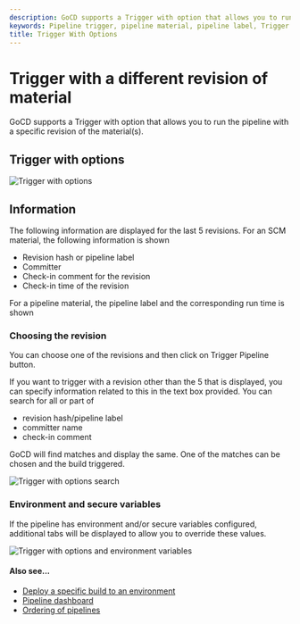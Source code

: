```yaml
---
description: GoCD supports a Trigger with option that allows you to run the pipeline with a specific revision of the material(s).
keywords: Pipeline trigger, pipeline material, pipeline label, Trigger with options
title: Trigger With Options
---
```


# Trigger with a different revision of material

GoCD supports a Trigger with option that allows you to run the pipeline with a specific revision of the material(s).

## Trigger with options

![Trigger with options](../images/trigger_with_options.png)

## Information

The following information are displayed for the last 5 revisions. For an SCM material, the following information is shown

- Revision hash or pipeline label
- Committer
- Check-in comment for the revision
- Check-in time of the revision

For a pipeline material, the pipeline label and the corresponding run time is shown

### Choosing the revision

You can choose one of the revisions and then click on Trigger Pipeline button.

If you want to trigger with a revision other than the 5 that is displayed, you can specify information related to this in the text box provided. You can search for all or part of

- revision hash/pipeline label
- committer name
- check-in comment

GoCD will find matches and display the same. One of the matches can be chosen and the build triggered.

![Trigger with options search](../images/trigger_with_options_search.png)

### Environment and secure variables

If the pipeline has environment and/or secure variables configured, additional tabs will be displayed to allow you to override these values.

![Trigger with options and environment variables](../images/trigger_with_options_environment.png)

#### Also see...

- [Deploy a specific build to an environment](../faq/deploy_a_specific_build_to_an_environment.html)
- [Pipeline dashboard](../navigation/pipelines_dashboard_page.html)
- [Ordering of pipelines](../faq/ordering_of_pipelines.html)
